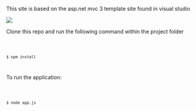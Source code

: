 <p>This site is based on the asp.net mvc 3 template site found in visual studio

<p>
    <img src="https://raw.github.com/paulallies/expressjsintro/master/tutorial/HomePage.PNG" />
</p>

<p>
    Clone this repo and run the following command within the project folder
</p>

<code>

    $ npm install
    
</code>

<p>
    To run the application:
</p>

<code>

    $ node app.js
    
</code>
